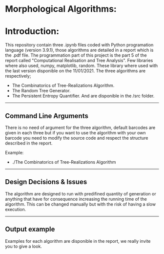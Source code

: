 # Morphological Algorithms:

# Introduction:
This repository contain three .ipynb files coded with Python programation language (version 3.9.1), those algorithms are detailed in a report which is the .pdf file. The programmation part of this project is the part 5 of the report called "Computational Realisation and Tree Analysis". Few libraries where also used, numpy, matplotlib, random. These library where used with the last version disponible on the 11/01/2021.
The three algorithms are respectively;
  - The Combinatorics of Tree-Realizations Algorithm.
  - The Random Tree Generator.
  - The Persistent Entropy Quantifier.
And are disponible in the /src folder.

----------------------
Command Line Arguments
----------------------

There is no need of argument for the three algorithm, default barcodes are given in each three but if you want to use the algorithm with your own barcode you need to modify the source code and respect the structure described in the report.

Example:
  - ./The Combinatorics of Tree-Realizations Algorithm
  
-------------------------
Design Decisions & Issues
-------------------------
The algorithm are designed to run with predifined quantity of generation or anything that have for consequence increasing the running time of the algorithm. This can be changed manually but with the risk of having a slow execution.

--------------
Output example
--------------
Examples for each algorithm are disponible in the report, we really invite you to give a look.
